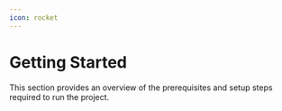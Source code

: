 ```yaml
---
icon: rocket
---
```


# Getting Started

This section provides an overview of the prerequisites and setup steps required to run the project.
